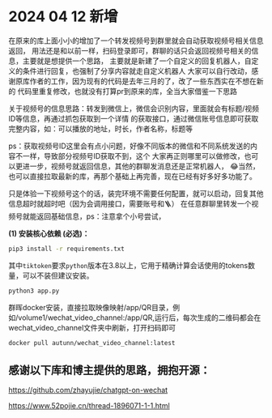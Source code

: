 # 2024 04 12 新增
在原来的库上面小小的增加了一个转发视频号到群里就会自动获取视频号相关信息返回，
用法还是和以前一样，扫码登录即可，群聊的话只会返回视频号相关的信息，主要就是想提供一个思路，
主要就是新建了一个自定义的回复机器人，自定义的条件进行回复，也强制了分享内容就走自定义机器人
大家可以自行改动，感谢原库作者的工作，因为现有的代码是去年三月的了，改了一些东西实在不想在新的
代码里重复修改，也就没有打算pr到原来的库，全当大家借鉴一下思路

关于视频号的信息思路：转发到微信上，微信会识别内容，里面就会有标题/视频ID等信息，再通过抓包获取到一个详情
的获取接口，通过微信账号信息即可获取完整内容，如：可以播放的地址，时长，作者名称，标题等

ps：获取视频号ID这里会有点小问题，好像不同版本的微信和不同系统发送的内容不一样，导致部分视频号ID获取不到，这个
大家再正则哪里可以做修改，也可以更进一步，视频号就返回信息，其他的群聊发消息还是正常机器人，
😂当然，也可以直接拉取最新的库，再那个基础上再完善，现在已经有好多好多功能了。

只是体验一下视频号这个的话，装完环境不需要任何配置，就可以启动，回复其他信息超时就超时吧（因为会调用接口，需要账号和🪜）
在任意群聊里转发一个视频号就能返回基础信息，ps：注意拿个小号尝试，

**(1) 安装核心依赖 (必选)：**

```bash
pip3 install -r requirements.txt
```

其中`tiktoken`要求`python`版本在3.8以上，它用于精确计算会话使用的tokens数量，可以不装但建议安装。

```bash
python3 app.py
```
群晖docker安装，直接拉取映像映射/app/QR目录，例如/volume1/wechat_video_channel:/app/QR,运行后，每次生成的二维码都会在wechat_video_channel文件夹中刷新，打开扫码即可
```bash
docker pull autunn/wechat_video_channel:latest
```
## 感谢以下库和博主提供的思路，拥抱开源：
https://github.com/zhayujie/chatgpt-on-wechat

https://www.52pojie.cn/thread-1896071-1-1.html
